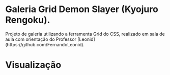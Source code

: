 # Galeria Grid Demon Slayer (Kyojuro Rengoku).
<p>Projeto de galeria utilizando a ferramenta Grid do CSS, realizado em sala de aula com orientação do Professor [Leonid](https://github.com/FernandoLeonid).

# Visualização
  ![]()
